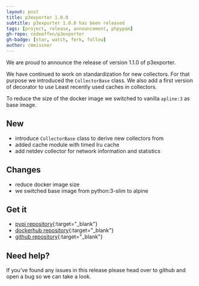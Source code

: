 ```yaml
---
layout: post
title: p3exporter 1.0.0
subtitle: p3exporter 1.0.0 has been released
tags: [project, release, announcement, phpypam]
gh-repo: codeaffen/p3exporter
gh-badge: [star, watch, fork, follow]
author: cmeissner
---
```


We are proud to announce the release of version 1.1.0 of p3exporter.

We have continued to work on standardization for new collectors. For that purpose we introduced the `CollectorBase` class.
We also add a first version of decorator to use Least recently used caches in collectors.

To reduce the size of the docker image we switched to vanilla `apline:3` as base image.

## New

* introduce `CollectorBase` class to derive new collectors from
* added cache module with timed lru cache
* add netdev collector for network information and statistics

## Changes

* reduce docker image size
* we switched base image from python:3-slim to alpine

## Get it

* [pypi repository](https://pypi.org/project/p3exporter/){:target="_blank"}
* [dockerhub repository](https://hub.docker.com/r/codeaffen/p3exporter){:target="_blank"}
* [github repository](https://github.com/codeaffen/p3exporter){:target="_blank"}

## Need help?

If you’ve found any issues in this release please head over to github and open a bug so we can take a look.
